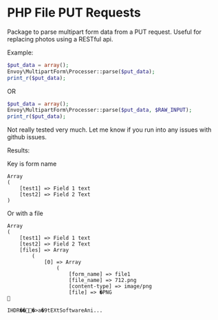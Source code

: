 PHP File PUT Requests
========================

Package to parse multipart form data from a PUT request. Useful for replacing photos using a RESTful api.

Example:

```php
$put_data = array();
Envoy\MultipartForm\Processer::parse($put_data);
print_r($put_data);
```

OR

```php
$put_data = array();
Envoy\MultipartForm\Processer::parse($put_data, $RAW_INPUT);
print_r($put_data);
```

Not really tested very much. Let me know if you run into any issues with github issues.

Results: 

Key is form name
```
Array
(
    [test1] => Field 1 text
    [test2] => Field 2 Text
)
```
Or with a file
```
Array
(
    [test1] => Field 1 text
    [test2] => Field 2 Text
    [files] => Array
        (
            [0] => Array
                (
                    [form_name] => file1
                    [file_name] => 712.png
                    [content-type] => image/png
                    [file] => �PNG


IHDR���>a�9tEXtSoftwareAni...
```